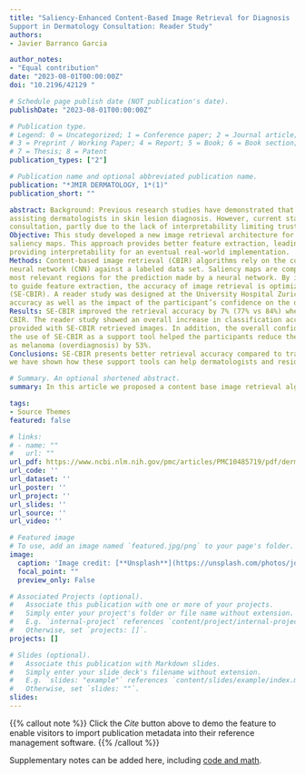 ```yaml
---
title: "Saliency-Enhanced Content-Based Image Retrieval for Diagnosis
Support in Dermatology Consultation: Reader Study"
authors:
- Javier Barranco Garcia

author_notes:
- "Equal contribution"
date: "2023-08-01T00:00:00Z"
doi: "10.2196/42129 "

# Schedule page publish date (NOT publication's date).
publishDate: "2023-08-01T00:00:00Z"

# Publication type.
# Legend: 0 = Uncategorized; 1 = Conference paper; 2 = Journal article;
# 3 = Preprint / Working Paper; 4 = Report; 5 = Book; 6 = Book section;
# 7 = Thesis; 8 = Patent
publication_types: ["2"]

# Publication name and optional abbreviated publication name.
publication: "*JMIR DERMATOLOGY, 1*(1)"
publication_short: ""

abstract: Background: Previous research studies have demonstrated that medical content image retrieval can play an important role by
assisting dermatologists in skin lesion diagnosis. However, current state-of-the-art approaches have not been adopted in routine
consultation, partly due to the lack of interpretability limiting trust by clinical users.
Objective: This study developed a new image retrieval architecture for polarized or dermoscopic imaging guided by interpretable
saliency maps. This approach provides better feature extraction, leading to better quantitative retrieval performance as well as
providing interpretability for an eventual real-world implementation.
Methods: Content-based image retrieval (CBIR) algorithms rely on the comparison of image features embedded by convolutional
neural network (CNN) against a labeled data set. Saliency maps are computer vision–interpretable methods that highlight the
most relevant regions for the prediction made by a neural network. By introducing a fine-tuning stage that includes saliency maps
to guide feature extraction, the accuracy of image retrieval is optimized. We refer to this approach as saliency-enhanced CBIR
(SE-CBIR). A reader study was designed at the University Hospital Zurich Dermatology Clinic to evaluate SE-CBIR’s retrieval
accuracy as well as the impact of the participant’s confidence on the diagnosis.
Results: SE-CBIR improved the retrieval accuracy by 7% (77% vs 84%) when doing single-lesion retrieval against traditional
CBIR. The reader study showed an overall increase in classification accuracy of 22% (62% vs 84%) when the participant is
provided with SE-CBIR retrieved images. In addition, the overall confidence in the lesion’s diagnosis increased by 24%. Finally,
the use of SE-CBIR as a support tool helped the participants reduce the number of nonmelanoma lesions previously diagnosed
as melanoma (overdiagnosis) by 53%.
Conclusions: SE-CBIR presents better retrieval accuracy compared to traditional CBIR CNN-based approaches. Furthermore,
we have shown how these support tools can help dermatologists and residents improve diagnosis accuracy and confidence.

# Summary. An optional shortened abstract.
summary: In this article we proposed a content base image retrieval algorithm guided by saliency maps (SE-CBIR) which boots the retrieval accuracy by 7% compared to traditional approaches. In addition, a reader study shows that the use of such support tools help participants to improve their diagnosis accuracy while reducing melanoma overdiagnosis

tags:
- Source Themes
featured: false

# links:
# - name: ""
#   url: ""
url_pdf: https://www.ncbi.nlm.nih.gov/pmc/articles/PMC10485719/pdf/derma_v6i1e42129.pdf
url_code: ''
url_dataset: ''
url_poster: ''
url_project: ''
url_slides: ''
url_source: ''
url_video: ''

# Featured image
# To use, add an image named `featured.jpg/png` to your page's folder. 
image:
  caption: 'Image credit: [**Unsplash**](https://unsplash.com/photos/jdD8gXaTZsc)'
  focal_point: ""
  preview_only: False

# Associated Projects (optional).
#   Associate this publication with one or more of your projects.
#   Simply enter your project's folder or file name without extension.
#   E.g. `internal-project` references `content/project/internal-project/index.md`.
#   Otherwise, set `projects: []`.
projects: []

# Slides (optional).
#   Associate this publication with Markdown slides.
#   Simply enter your slide deck's filename without extension.
#   E.g. `slides: "example"` references `content/slides/example/index.md`.
#   Otherwise, set `slides: ""`.
slides:
---
```


{{% callout note %}}
Click the *Cite* button above to demo the feature to enable visitors to import publication metadata into their reference management software.
{{% /callout %}}

Supplementary notes can be added here, including [code and math](https://sourcethemes.com/academic/docs/writing-markdown-latex/).
